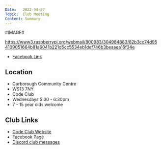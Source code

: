 ```yaml
---
Date:   2022-04-27
Topic:  Club Meeting
Content: Summary
---
```

#IMAGE#

https://www3.raspberrypi.org/webmail/800983/304984883/82b3cc74d954109051664b81a6041b221d5cc5534eb1def746b3beaaea16f34e

* [Facebook Link](https://www.facebook.com/1481985248595237/posts/4803989063061489/)

## Location

* Curborough Community Centre
* WS13 7NY
* Code Club
* Wednesdays 5:30 - 6:30pm
* 7 - 15 year olds welcome

## Club Links

* [Code Club Website](https://lichfield-code-club.github.io/)
* [Facebook Page](https://www.facebook.com/LichfieldCoders)
* [Discord club messages](https://discord.gg/szz6xGK)
